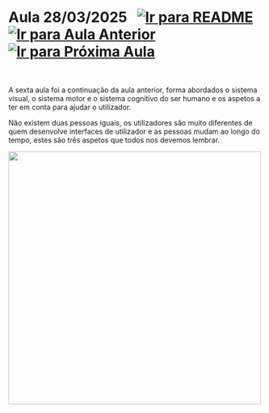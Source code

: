 # Aula 28/03/2025 &nbsp; [![Ir para README](https://img.shields.io/badge/Indice-Verde?style=for-the-badge)](../README.md#indice) &nbsp; [![Ir para Aula Anterior](https://img.shields.io/badge/Anterior-Aula%205-007ACC?style=for-the-badge)](../aulas/21-03-2025.md) [![Ir para Próxima Aula](https://img.shields.io/badge/Próxima-Aula%207-007ACC?style=for-the-badge)](../aulas/04-04-2025.md)

<br>

<p>
A sexta aula foi a continuação da aula anterior, forma abordados o sistema visual, o sistema motor e o sistema cognitivo do ser humano e os aspetos a ter em conta para ajudar o utilizador.
</p>

<p>
Não existem duas pessoas iguais, os utilizadores são muito diferentes de quem desenvolve interfaces de utilizador e as pessoas mudam ao longo do tempo, estes são três aspetos que todos nos devemos lembrar.
</p>

<img src = "https://github.com/user-attachments/assets/5f078a94-38a8-4aa1-991d-0927de34b963" width="500">


